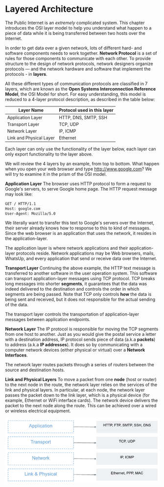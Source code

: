 # Layered Architecture

The Public Internet is an *extremely* complicated system. This chapter introduces the OSI layer model to help you understand what happen to a piece of data while it is being transferred between two hosts over the Internet. 


In order to get data over a given network, lots of different hard- and software components needs to work together. **Network Protocol** is a set of rules for those components to communicate with each other. To provide structure to the design of network protocols, network designers organize protocols — and the network hardware and software that implement the protocols - in **layers**.

All these different types of communication protocols are classified in 7 layers, which are known as the **Open Systems Interconnection Reference Model**, the OSI Model for short. For easy understanding, this model is reduced to a 4-layer protocol description, as described in the table below:

| Layer Name | Protocol used in this layer  |
|---------|----------|
| Application Layer | HTTP, DNS, SMTP, SSH  |
| Transport Layer | TCP, UDP  |
| Network Layer | IP, ICMP  |
| Link and Physical Layer | Ethernet  |

Each layer can only use the functionality of the layer below, each layer can only export functionality to the layer above.

We will review the 4 layers by an example, from top to bottom. 
What happen when you open your web browser and type http://www.google.com? We will try to examine it in the prism of the OSI model.

**Application Layer**
The browser uses HTTP protocol to form a request to Google's servers, to serve Google home page. The HTTP request message may look like:
```
GET / HTTP/1.1
Host: google.com
User-Agent: Mozilla/5.0
```

We literally want to transfer this text to Google's servers over the Internet, their server already knows how to response to this to kind of messages. 
Since the web browser is an application that uses the network, it resides in the application-layer.

The application layer is where network applications and their application-layer protocols reside. Network applications may be Web browsers, mails, WhatsUp, and every application that send or receive data over the Internet.


**Transport Layer**
Continuing the above example, the HTTP text message is transferred to another software in the user operation system. This software can transport application-layer messages using TCP protocol. TCP breaks long messages into shorter **segments**, it guarantees that the data was indeed delivered to the destination and controls the order in which segments are being passed. Note that TCP only controls **how** the data is being sent and received, but it does not responsible for the actual sending of the data. 

The transport layer controls the transportation of application-layer messages between application endpoints.

**Network Layer**
The IP protocol is responsible for moving the TCP segments from one host to another. Just as you would give the postal service a letter with a destination address, IP protocol sends piece of data (a.k.a **packets**) to address (a.k.a **IP addresses**). It does so by communicating with a computer network devices (either physical or virtual) over a **Network Interfaces**.

The network layer routes packets through a series of routers between the source and destination hosts.

**Link and Physical Layers**
To move a packet from one **node** (host or router) to the next node in the route, the network layer relies on the services of the link and physical layers. In particular, at each node, the network layer passes the packet down to the link layer, which is a physical device (for example, Ethernet or WiFi interface cards). The network device delivers the packet to the next node along the route. This can be achieved over a wired or wireless electrical equipment.

![.guides/img/layers](./layers.png)
